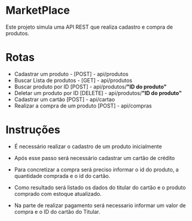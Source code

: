 # MarketPlace
Este projeto simula uma API REST que realiza cadastro e compra de produtos. 
# Rotas
- Cadastrar um produto - [POST] - api/produtos
- Buscar Lista de produtos - [GET] - api/produtos
- Buscar produto por ID [POST] - api/produtos/**"ID do produto"**
- Deletar um produto por ID [DELETE] - api/produtos/**"ID do produto"**
- Cadastrar um cartão [POST] - api/cartao
- Realizar a compra de um produto [POST] - api/compras
# Instruções
* É necessário realizar o cadastro de um produto inicialmente
- Após esse passo será necessário cadastrar um cartão de crédito
- Para concretizar a compra será preciso informar o id do produto, a quantidade comprada e o id do cartão.
- Como resultado será listado os dados do titular do cartão e o produto comprado com estoque atualizado.

- Na parte de realizar pagamento será necessario informar um valor de compra e o ID do cartão do Titular.
